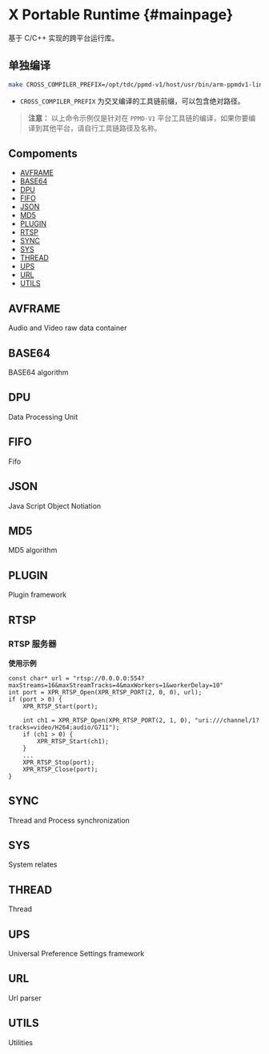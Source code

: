 X Portable Runtime {#mainpage}
==================

基于 C/C++ 实现的跨平台运行库。


## 单独编译

```sh
make CROSS_COMPILER_PREFIX=/opt/tdc/ppmd-v1/host/usr/bin/arm-ppmdv1-linux-uclibcgnueabi-
```

- `CROSS_COMPILER_PREFIX` 为交叉编译的工具链前缀，可以包含绝对路径。

> **注意：** 以上命令示例仅是针对在 `PPMD-V1` 平台工具链的编译，如果你要编译到其他平台，请自行工具链路径及名称。


## Compoments

* [AVFRAME](#avframe)
* [BASE64](#base64)
* [DPU](#dpu)
* [FIFO](#fifo)
* [JSON](#json)
* [MD5](#md5)
* [PLUGIN](#plugin)
* [RTSP](#rtsp)
* [SYNC](#sync)
* [SYS](#sys)
* [THREAD](#thread)
* [UPS](#ups)
* [URL](#url)
* [UTILS](#utils)

## AVFRAME

Audio and Video raw data container

## BASE64

BASE64 algorithm

## DPU

Data Processing Unit

## FIFO

Fifo

## JSON

Java Script Object Notiation

## MD5

MD5 algorithm

## PLUGIN

Plugin framework

## RTSP

### RTSP 服务器

**使用示例**
```
const char* url = "rtsp://0.0.0.0:554?maxStreams=16&maxStreamTracks=4&maxWorkers=1&workerDelay=10"
int port = XPR_RTSP_Open(XPR_RTSP_PORT(2, 0, 0), url);
if (port > 0) {
    XPR_RTSP_Start(port);

    int ch1 = XPR_RTSP_Open(XPR_RTSP_PORT(2, 1, 0), "uri:///channel/1?tracks=video/H264;audio/G711");
    if (ch1 > 0) {
        XPR_RTSP_Start(ch1);
    }
    ...
    XPR_RTSP_Stop(port);
    XPR_RTSP_Close(port);
}
```

## SYNC

Thread and Process synchronization

## SYS

System relates

## THREAD

Thread

## UPS

Universal Preference Settings framework

## URL

Url parser

## UTILS

Utilities


